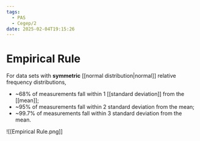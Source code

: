 ```yaml
---
tags:
  - PAS
  - Cegep/2
date: 2025-02-04T19:15:26
---
```


# Empirical Rule

For data sets with **symmetric** [[normal distribution|normal]] relative frequency distributions,

- ~68% of measurements fall within 1 [[standard deviation]] from the [[mean]];
- ~95% of measurements fall within 2 standard deviation from the mean;
- ~99.7% of measurements fall within 3 standard deviation from the mean.

![[Empirical Rule.png]]